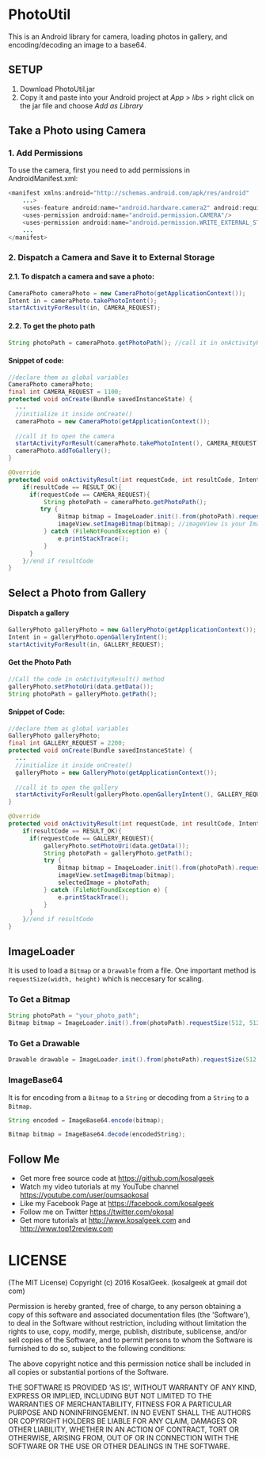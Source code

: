 # PhotoUtil
This is an Android library for camera, loading photos in gallery, and encoding/decoding an image to a base64.

## SETUP
1. Download PhotoUtil.jar
2. Copy it and paste into your Android project at *App* > *libs* > right click on the jar file and choose *Add as Library*

## Take a Photo using Camera
### 1. Add Permissions
To use the camera, first you need to add permissions in AndroidManifest.xml:
```java
<manifest xmlns:android="http://schemas.android.com/apk/res/android"
    ...>
    <uses-feature android:name="android.hardware.camera2" android:required="true"/>
    <uses-permission android:name="android.permission.CAMERA"/>
    <uses-permission android:name="android.permission.WRITE_EXTERNAL_STORAGE"/>
    ...
</manifest>
```
### 2. Dispatch a Camera and Save it to External Storage
#### 2.1. To dispatch a camera and save a photo:
```java
CameraPhoto cameraPhoto = new CameraPhoto(getApplicationContext());
Intent in = cameraPhoto.takePhotoIntent();
startActivityForResult(in, CAMERA_REQUEST);
```
#### 2.2. To get the photo path
```java
String photoPath = cameraPhoto.getPhotoPath(); //call it in onActivityResult() method
```

#### Snippet of code:
```java
//declare them as global variables
CameraPhoto cameraPhoto;
final int CAMERA_REQUEST = 1100;
protected void onCreate(Bundle savedInstanceState) {
  ...
  //initialize it inside onCreate()
  cameraPhoto = new CameraPhoto(getApplicationContext());
  
  //call it to open the camera
  startActivityForResult(cameraPhoto.takePhotoIntent(), CAMERA_REQUEST);
  cameraPhoto.addToGallery();
}

@Override
protected void onActivityResult(int requestCode, int resultCode, Intent data) {
    if(resultCode == RESULT_OK){
      if(requestCode == CAMERA_REQUEST){
          String photoPath = cameraPhoto.getPhotoPath();
         try {
              Bitmap bitmap = ImageLoader.init().from(photoPath).requestSize(512, 512).getBitmap();
              imageView.setImageBitmap(bitmap); //imageView is your ImageView
          } catch (FileNotFoundException e) {
              e.printStackTrace();
          }
      }
    }//end if resultCode
}
```

## Select a Photo from Gallery
#### Dispatch a gallery
```java
GalleryPhoto galleryPhoto = new GalleryPhoto(getApplicationContext());
Intent in = galleryPhoto.openGalleryIntent();
startActivityForResult(in, GALLERY_REQUEST);
```

#### Get the Photo Path
```java
//Call the code in onActivityResult() method
galleryPhoto.setPhotoUri(data.getData());
String photoPath = galleryPhoto.getPath();
```

#### Snippet of Code:
```java
//declare them as global variables
GalleryPhoto galleryPhoto;
final int GALLERY_REQUEST = 2200;
protected void onCreate(Bundle savedInstanceState) {
  ...
  //initialize it inside onCreate()
  galleryPhoto = new GalleryPhoto(getApplicationContext());
  
  //call it to open the gallery
  startActivityForResult(galleryPhoto.openGalleryIntent(), GALLERY_REQUEST);
}

@Override
protected void onActivityResult(int requestCode, int resultCode, Intent data) {
    if(resultCode == RESULT_OK){
      if(requestCode == GALLERY_REQUEST){
          galleryPhoto.setPhotoUri(data.getData());
          String photoPath = galleryPhoto.getPath();
          try {
              Bitmap bitmap = ImageLoader.init().from(photoPath).requestSize(512, 512).getBitmap();
              imageView.setImageBitmap(bitmap);
              selectedImage = photoPath;
          } catch (FileNotFoundException e) {
              e.printStackTrace();
          }
      }
    }//end if resultCode
}
```

## ImageLoader
It is used to load a ``Bitmap`` or a ``Drawable`` from a file. One important method is ``requestSize(width, height)`` which is neccesary for scaling. 
### To Get a Bitmap
```java
String photoPath = "your_photo_path";
Bitmap bitmap = ImageLoader.init().from(photoPath).requestSize(512, 512).getBitmap();
```

### To Get a Drawable
```java
Drawable drawable = ImageLoader.init().from(photoPath).requestSize(512, 512).getImageDrawable();
```

### ImageBase64
It is for encoding from a ``Bitmap`` to a ``String`` or decoding from a ``String`` to a ``Bitmap``.
```java
String encoded = ImageBase64.encode(bitmap); 

Bitmap bitmap = ImageBase64.decode(encodedString);
```

## Follow Me
 * Get more free source code at https://github.com/kosalgeek
 * Watch my video tutorials at my YouTube channel https://youtube.com/user/oumsaokosal
 * Like my Facebook Page at https://facebook.com/kosalgeek
 * Follow me on Twitter https://twitter.com/okosal
 * Get more tutorials at http://www.kosalgeek.com and http://www.top12review.com
 
# LICENSE

(The MIT License)
Copyright (c) 2016 KosalGeek. (kosalgeek at gmail dot com)

Permission is hereby granted, free of charge, to any person obtaining a copy of this software and associated documentation files (the 'Software'), to deal in the Software without restriction, including without limitation the rights to use, copy, modify, merge, publish, distribute, sublicense, and/or sell copies of the Software, and to permit persons to whom the Software is furnished to do so, subject to the following conditions:

The above copyright notice and this permission notice shall be included in all copies or substantial portions of the Software.

THE SOFTWARE IS PROVIDED 'AS IS', WITHOUT WARRANTY OF ANY KIND, EXPRESS OR IMPLIED, INCLUDING BUT NOT LIMITED TO THE WARRANTIES OF MERCHANTABILITY, FITNESS FOR A PARTICULAR PURPOSE AND NONINFRINGEMENT. IN NO EVENT SHALL THE AUTHORS OR COPYRIGHT HOLDERS BE LIABLE FOR ANY CLAIM, DAMAGES OR OTHER LIABILITY, WHETHER IN AN ACTION OF CONTRACT, TORT OR OTHERWISE, ARISING FROM, OUT OF OR IN CONNECTION WITH THE SOFTWARE OR THE USE OR OTHER DEALINGS IN THE SOFTWARE.




